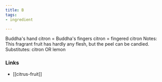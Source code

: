 ```yaml
---
title: B
tags:
- ingredient

---
```

Buddha's hand citron = Buddha's fingers citron = fingered citron Notes: This fragrant fruit has hardly any flesh, but the peel can be candied. Substitutes: citron OR lemon

### Links

* [[citrus-fruit]]
